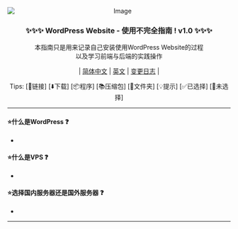 <p align="center">
<img src="https://cdn-uploads.huggingface.co/production/uploads/65ea1c7c88cb0da4669a18bf/fbz7IrfN9l7O92urnepX5.jpeg" alt="Image" style="display: block; margin: auto;" />
</p>

<h3 align="center">✨✨✨ WordPress Website - 使用不完全指南 ! v1.0 ✨✨✨</h3>

<p align="center">本指南只是用来记录自己安装使用WordPress Website的过程<br>
以及学习前端与后端的实践操作</p>

<div align="center">
  
| [简体中文](https://github.com/StrangeJoe2613/Stable_Diffusion_WebUI_Incomplete_Guide) | [英文](https://github.com/StrangeJoe2613/Stable_Diffusion_WebUI_Incomplete_Guide/blob/main/README.en_US.md) | [变更日志]() |
</div>

<p align="center">
Tips:
<a>[🔗链接]</a> <a>[⬇️下载]</a> <a>[📦程序]</a> <a>[📚压缩包]</a> <a>[📁文件夹]</a> <a>[💡提示]</a> <a>[✅已选择]</a> <a>[🔳未选择]</a>
</p>

---

#### ⭐什么是WordPress ❓
 - 

#### ⭐什么是VPS ❓
 - 

#### ⭐选择国内服务器还是国外服务器 ❓
 - 

---

